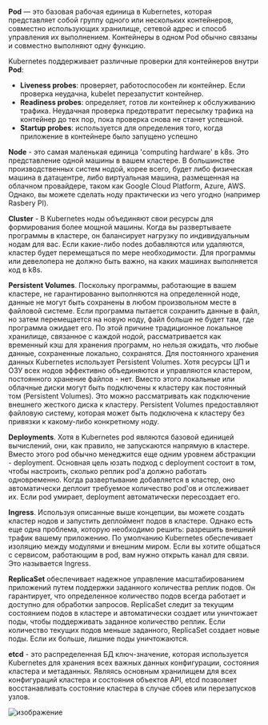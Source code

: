**Pod** — это базовая рабочая единица в Kubernetes, которая представляет собой группу одного или нескольких контейнеров, совместно использующих хранилище, сетевой адрес и способ управления их выполнением. Контейнеры в одном Pod обычно связаны и совместно выполняют одну функцию.

Kubernetes поддерживает различные проверки для контейнеров внутри **Pod**:
 - **Liveness probes**: проверяет, работоспособен ли контейнер. Если проверка неудачна, kubelet перезапустит контейнер.
 - **Readiness probes**: определяет, готов ли контейнер к обслуживанию трафика. Неудачная проверка предотвратит пересылку трафика на контейнер до тех пор, пока проверка снова не станет успешной.
 - **Startup probes**: используется для определения того, когда приложение в контейнере было запущено успешно
 
**Node** - это самая маленькая единица 'computing hardware' в k8s. Это представление одной машины в вашем кластере. В большинстве производственных систем нодой, корее всего, будет либо физическая машина в датацентре, либо виртуальная машина, размещенная на облачном провайдере, таком как Google Cloud Platform, Azure, AWS. Однако, вы можете сделать ноду практически из чего угодно (например Rasbery PI).

**Cluster** - В Kubernetes ноды объединяют свои ресурсы для формирования более мощной машины. Когда вы развертываете программы в кластере, он балансирует нагрузку по индивидуальным нодам для вас. Если какие-либо nodes добавляются или удаляются, кластер будет перемещаться по мере необходимости. Для программы или девелопера не должно быть важно, на каких машинах выполняется код в k8s. 

**Persistent Volumes**. Поскольку программы, работающие в вашем кластере, не гарантированно выполняются на определенной ноде, данные не могут быть сохранены в любом произвольном месте в файловой системе. Если программа пытается сохранить данные в файл, но затем перемещается на новую ноду, файл больше не будет там, где программа ожидает его. По этой причине традиционное локальное хранилище, связанное с каждой нодой, рассматривается как временный кэш для хранения программ, но нельзя ожидать, что любые данные, сохраненные локально, сохранятся. Для постоянного хранения данных Kubernetes использует Persistent Volumes. Хотя ресурсы ЦП и ОЗУ всех нодов эффективно объединяются и управляются кластером, постоянного хранение файлов - нет. Вместо этого локальные или облачные диски могут быть подключены к кластеру как постоянный том (Persistent Volumes). Это можно рассматривать как подключение внешнего жесткого диска к кластеру. Persistent Volumes предоставляют файловую систему, которая может быть подключена к кластеру без привязки к какому-либо конкретному ноду.

**Deployments**. Хотя в Kubernetes pod являются базовой единицей вычислений, они, как правило, не запускаются напрямую в кластере. Вместо этого pod обычно менеджится еще одним уровнем абстракции - deployment. Основная цель юзать подход с deployment состоит в том, чтобы настроить, сколько реплик pod'а должно работать одновременно. Когда развертывание добавляется в кластер, оно автоматически деплоит требуемое количество pod'ов и отслеживает их. Если pod умирает, deployment автоматически пересоздает его.

**Ingress**. Используя описанные выше концепции, вы можете создать кластер нодов и запустить деплоймент подов в кластере. Однако есть еще одна проблема, которую необходимо решить: разрешить внешний трафик вашему приложению. По умолчанию Kubernetes обеспечивает изоляцию между модулями и внешним миром. Если вы хотите общаться с сервисом, работающим в pod, вам нужно открыть канал для связи. Это называется Ingress.

**ReplicaSet** обеспечивает надежное управление масштабированием приложений путем поддержки заданного количества реплик подов. Он гарантирует, что определенное количество подов всегда работает и доступно для обработки запросов. ReplicaSet следит за текущим состоянием подов в кластере и автоматически создает или уничтожает поды, чтобы поддерживать заданное количество реплик. Если количество текущих подов меньше заданного, ReplicaSet создает новые поды. Если их больше, лишние поды уничтожаются.

**etcd** - это распределенная БД ключ-значение, которая используется Kubernetes для хранения всех важных данных конфигурации, состояния кластера и метаданных. Являясь основным хранилищем для всех конфигураций кластера и состояния объектов API, etcd позволяет восстанавливать состояние кластера в случае сбоев или перезапусков узлов.

![изображение](https://github.com/terhia/interview/assets/7370741/d4526742-2e04-4e4c-993c-0111d1d82083)
